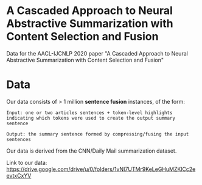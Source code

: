 # A Cascaded Approach to Neural Abstractive Summarization with Content Selection and Fusion
Data for the AACL-IJCNLP 2020 paper "A Cascaded Approach to Neural Abstractive Summarization with Content Selection and Fusion"

# Data

Our data consists of > 1 million **sentence fusion** instances, of the form: 

    Input: one or two articles sentences + token-level highlights indicating which tokens were used to create the output summary sentence

    Output: the summary sentence formed by compressing/fusing the input sentences

Our data is derived from the CNN/Daily Mail summarization dataset.

Link to our data: https://drive.google.com/drive/u/0/folders/1vNI7UTMr9KeLeGHuMZKlCc2eevtxCxYV
